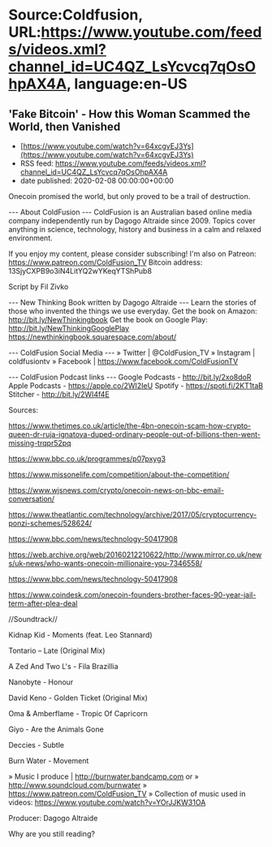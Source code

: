 # Source:Coldfusion, URL:https://www.youtube.com/feeds/videos.xml?channel_id=UC4QZ_LsYcvcq7qOsOhpAX4A, language:en-US

## 'Fake Bitcoin' - How this Woman Scammed the World, then Vanished
 - [https://www.youtube.com/watch?v=64xcgvEJ3Ys](https://www.youtube.com/watch?v=64xcgvEJ3Ys)
 - RSS feed: https://www.youtube.com/feeds/videos.xml?channel_id=UC4QZ_LsYcvcq7qOsOhpAX4A
 - date published: 2020-02-08 00:00:00+00:00

Onecoin promised the world, but only proved to be a trail of destruction.

--- About ColdFusion ---
ColdFusion is an Australian based online media company independently run by Dagogo Altraide since 2009. Topics cover anything in science, technology, history and business in a calm and relaxed environment. 

If you enjoy my content, please consider subscribing!
I'm also on Patreon: https://www.patreon.com/ColdFusion_TV
Bitcoin address: 13SjyCXPB9o3iN4LitYQ2wYKeqYTShPub8

Script by Fil Zivko

--- New Thinking Book written by Dagogo Altraide ---
Learn the stories of those who invented the things we use everyday.
Get the book on Amazon: http://bit.ly/NewThinkingbook
Get the book on Google Play: http://bit.ly/NewThinkingGooglePlay
https://newthinkingbook.squarespace.com/about/

--- ColdFusion Social Media ---
» Twitter | @ColdFusion_TV
» Instagram | coldfusiontv
» Facebook | https://www.facebook.com/ColdFusionTV

--- ColdFusion Podcast links ---
Google Podcasts - http://bit.ly/2xo8doR
Apple Podcasts - https://apple.co/2WI2IeU
Spotify - https://spoti.fi/2KT1taB
Stitcher - http://bit.ly/2WI4f4E

Sources:

https://www.thetimes.co.uk/article/the-4bn-onecoin-scam-how-crypto-queen-dr-ruja-ignatova-duped-ordinary-people-out-of-billions-then-went-missing-trqpr52pq

https://www.bbc.co.uk/programmes/p07pxyg3

https://www.missonelife.com/competition/about-the-competition/

https://www.wjsnews.com/crypto/onecoin-news-on-bbc-email-conversation/

https://www.theatlantic.com/technology/archive/2017/05/cryptocurrency-ponzi-schemes/528624/

https://www.bbc.com/news/technology-50417908

https://web.archive.org/web/20160212210622/http://www.mirror.co.uk/news/uk-news/who-wants-onecoin-millionaire-you-7346558/

https://www.bbc.com/news/technology-50417908

https://www.coindesk.com/onecoin-founders-brother-faces-90-year-jail-term-after-plea-deal

//Soundtrack//

Kidnap Kid - Moments (feat. Leo Stannard)

Tontario – Late (Original Mix)

A Zed And Two L's - Fila Brazillia

Nanobyte - Honour

David Keno - Golden Ticket (Original Mix)

Oma & Amberflame - Tropic Of Capricorn

Giyo - Are the Animals Gone

Deccies - Subtle

Burn Water - Movement 

» Music I produce | http://burnwater.bandcamp.com or 
» http://www.soundcloud.com/burnwater
» https://www.patreon.com/ColdFusion_TV
» Collection of music used in videos: https://www.youtube.com/watch?v=YOrJJKW31OA

Producer: Dagogo Altraide

Why are you still reading?

